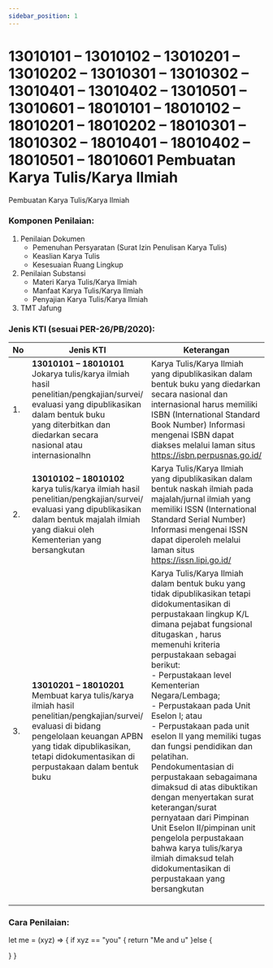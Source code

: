 ```yaml
---
sidebar_position: 1
---
```


# 13010101 – 13010102 – 13010201 – 13010202 – 13010301 – 13010302 – 13010401 – 13010402 – 13010501 – 13010601 – 18010101 – 18010102 – 18010201 – 18010202 – 18010301 – 18010302 – 18010401 – 18010402 – 18010501 – 18010601 Pembuatan Karya Tulis/Karya Ilmiah
Pembuatan Karya Tulis/Karya Ilmiah


### Komponen Penilaian:
1. Penilaian Dokumen
   - Pemenuhan Persyaratan (Surat Izin Penulisan Karya Tulis)
   - Keaslian Karya Tulis
   - Kesesuaian Ruang Lingkup
2. Penilaian Substansi
   - Materi Karya Tulis/Karya Ilmiah
   - Manfaat Karya Tulis/Karya Ilmiah
   - Penyajian Karya Tulis/Karya Ilmiah
3. TMT Jafung
### Jenis KTI (sesuai PER-26/PB/2020):


| No  | Jenis KTI                                                                                                                                                                                                                            | Keterangan                                                                                                                                                                                                                                                                                                                                                                                                                                                                                                                                                                                                                                                                                                                 |
|-----|--------------------------------------------------------------------------------------------------------------------------------------------------------------------------------------------------------------------------------------|----------------------------------------------------------------------------------------------------------------------------------------------------------------------------------------------------------------------------------------------------------------------------------------------------------------------------------------------------------------------------------------------------------------------------------------------------------------------------------------------------------------------------------------------------------------------------------------------------------------------------------------------------------------------------------------------------------------------------|
| 1.  | **13010101 – 18010101** <br/>Jokarya tulis/karya ilmiah hasil penelitian/pengkajian/survei/ <br/>evaluasi yang dipublikasikan dalam bentuk buku <br/>yang diterbitkan dan diedarkan secara<br/> nasional atau internasionalhn        | Karya Tulis/Karya Ilmiah yang dipublikasikan dalam bentuk buku yang diedarkan secara nasional dan internasional harus memiliki ISBN (International Standard Book Number) Informasi mengenai ISBN dapat diakses melalui laman situs https://isbn.perpusnas.go.id/                                                                                                                                                                                                                                                                                                                                                                                                                                                           |
| 2.  | **13010102 – 18010102** <br/> karya tulis/karya ilmiah hasil penelitian/pengkajian/survei/ evaluasi yang dipublikasikan dalam bentuk majalah ilmiah yang diakui oleh Kementerian yang bersangkutan                                   | Karya Tulis/Karya Ilmiah yang dipublikasikan dalam bentuk naskah ilmiah pada majalah/jurnal ilmiah yang memiliki ISSN (International Standard Serial Number) Informasi mengenai ISSN dapat diperoleh melalui laman situs https://issn.lipi.go.id/                                                                                                                                                                                                                                                                                                                                                                                                                                                                          |
| 3.  | **13010201 – 18010201** <br/> Membuat karya tulis/karya ilmiah hasil penelitian/pengkajian/survei/ evaluasi di bidang pengelolaan keuangan APBN yang tidak dipublikasikan, tetapi didokumentasikan di perpustakaan dalam bentuk buku | Karya Tulis/Karya Ilmiah dalam bentuk buku yang tidak dipublikasikan tetapi didokumentasikan di perpustakaan lingkup K/L dimana pejabat fungsional ditugaskan , harus memenuhi kriteria perpustakaan sebagai berikut:<br/> - Perpustakaan level Kementerian Negara/Lembaga; <br/>- Perpustakaan pada Unit Eselon I; atau<br/> - Perpustakaan pada unit eselon II yang memiliki tugas dan fungsi pendidikan dan pelatihan. <br/>Pendokumentasian di perpustakaan sebagaimana dimaksud di atas dibuktikan dengan menyertakan surat keterangan/surat pernyataan dari Pimpinan Unit Eselon II/pimpinan unit pengelola perpustakaan bahwa karya tulis/karya ilmiah dimaksud telah didokumentasikan di perpustakaan yang bersangkutan |
|     |                                                                                                                                                                                                                                      |                                                                                                                                                                                                                                                                                                                                                                                                                                                                                                                                                                                                                                                                                                                                 |
|     |                                                                                                                                                                                                                                      |                                                                                                                                                                                                                                                                                                                                                                                                                                                                                                                                                                                                                                                                                                                                 |
|     |                                                                                                                                                                                                                                      |                                                                                                                                                                                                                                                                                                                                                                                                                                                                                                                                                                                                                                                                                                                                 |
### Cara Penilaian:

let me = (xyz) => {
    if xyz == "you" {
    return "Me and u"
}else {
    
}
}
